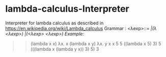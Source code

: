 # lambda-calculus-Interpreter
Interpreter for lambda calculus as described in https://en.wikipedia.org/wiki/Lambda_calculus
Grammar :
  <λexp>::= <var>
            |(λ <var> <λexp>)
            |(<λexp> <λexp>) 
Example:
  >> (lambda x x)
      λx. x
  >> (lambda x y)
      λx. y
  >> x
     x
  >> 5
     5
  >> ((lambda x 5) 3)
     5
  >> (((lambda x (lambda y x)) 3) 5)
     3
